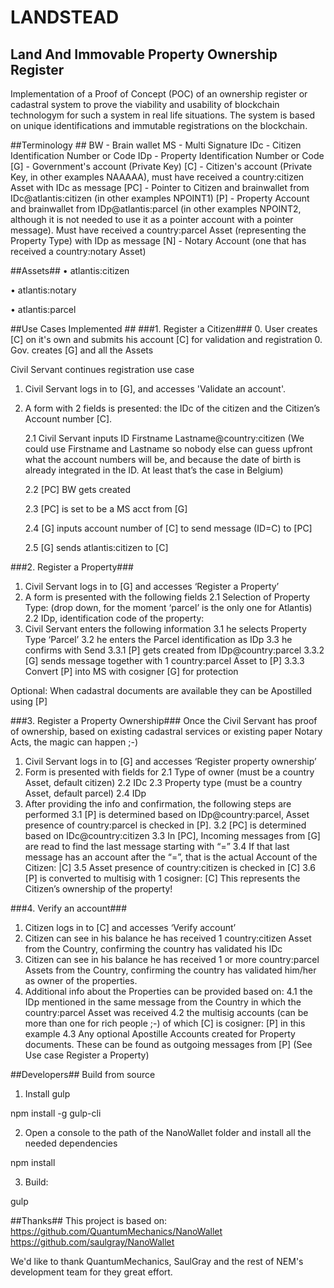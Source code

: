 # LANDSTEAD #
## Land And Immovable Property Ownership Register ##
Implementation of a Proof of Concept (POC) of an ownership register or cadastral system to prove the viability and usability of blockchain technologym for such a system in real life situations. The system is based on unique identifications and immutable registrations on the blockchain.

##Terminology ##
BW - Brain wallet
MS - Multi Signature
IDc - Citizen Identification Number or Code
IDp - Property Identification Number or Code
[G] - Government's account (Private Key)
[C] - Citizen's account (Private Key, in other examples NAAAAA), must have received a country:citizen Asset with IDc as message
[PC] - Pointer to Citizen and brainwallet from IDc@atlantis:citizen (in other examples NPOINT1)
[P] - Property Account and brainwallet from IDp@atlantis:parcel (in other examples NPOINT2, although it is not needed to use it as a pointer account with a pointer message). Must have received a country:parcel Asset (representing the Property Type) with IDp as message 
[N] - Notary Account (one that has received a country:notary Asset)

##Assets##
•  atlantis:citizen 

•  atlantis:notary

•  atlantis:parcel

##Use Cases Implemented ##
###1. Register a Citizen###
0. User creates [C] on it's own and submits his account [C] for validation and registration 
0. Gov. creates [G] and all the Assets

Civil Servant continues registration use case
1. Civil Servant logs in to [G], and accesses 'Validate an account'.

2. A form with 2 fields is presented: the IDc of the citizen and the Citizen’s Account number [C].

    2.1  Civil Servant inputs ID Firstname Lastname@country:citizen (We could use Firstname and Lastname so nobody else can guess upfront what the account numbers will be, and because the date of birth is already integrated in the ID. At least that’s the case in Belgium)  
    
    2.2 [PC] BW gets created
    
    2.3 [PC] is set to be a MS acct from [G] 
    
    2.4 [G] inputs account number of [C] to send message (ID=C) to [PC]
    
    2.5 [G] sends atlantis:citizen to [C]
    
###2. Register a Property###
1. Civil Servant logs in to [G] and accesses ‘Register a Property’
2. A form is presented with the following fields
  2.1 Selection of Property Type: (drop down, for the moment ‘parcel’ is the only one for Atlantis) 
  2.2 IDp, identification code of the property: 
3. Civil Servant enters the following information
  3.1 he selects Property Type ‘Parcel’
  3.2 he enters the Parcel identification as IDp
  3.3 he confirms with Send
    3.3.1 [P] gets created from IDp@country:parcel
    3.3.2 [G] sends message <IDp> together with 1 country:parcel Asset to [P]
    3.3.3 Convert [P] into MS with cosigner [G] for protection
    
Optional: When cadastral documents are available they can be Apostilled using [P] 

###3. Register a Property Ownership###
Once the Civil Servant has proof of ownership, based on existing cadastral services or existing paper Notary Acts, the magic can happen ;-)
1. Civil Servant logs in to [G] and accesses ‘Register property ownership’ 
2. Form is presented with fields for 
  2.1 Type of owner (must be a country Asset, default citizen) 
  2.2 IDc
  2.3 Property type (must be a country Asset, default parcel)
  2.4 IDp
3. After providing the info and confirmation, the following steps are performed
  3.1 [P] is determined based on IDp@country:parcel, Asset presence of country:parcel is checked in [P]. 
  3.2 [PC] is determined based on IDc@country:citizen
  3.3 In [PC], Incoming messages from [G] are read to find the last message starting with “<IDc>=” 
  3.4 If that last message has an account after the “=”, that is the actual Account of the Citizen: |C]
  3.5 Asset presence of country:citizen is checked in [C]
  3.6 [P] is converted to multisig with 1 cosigner: [C]
  This represents the Citizen’s ownership of the property! 

###4. Verify an account###
1. Citizen logs in to [C] and accesses ‘Verify account’
2. Citizen can see in his balance he has received 1 country:citizen Asset from the Country, confirming the country has validated his IDc
3. Citizen can see in his balance he has received 1 or more country:parcel Assets from the Country, confirming the country has validated him/her as owner of the properties.
4. Additional info about the Properties can be provided based on:
  4.1 the IDp mentioned in the same message from the Country in which the country:parcel Asset was received
  4.2 the multisig accounts (can be more than one for rich people ;-) of which [C] is cosigner: [P] in this example
  4.3 Any optional Apostille Accounts created for Property documents. These can be found as outgoing messages from [P] (See Use case Register a Property)


##Developers##
Build from source

1) Install gulp

npm install -g gulp-cli

2) Open a console to the path of the NanoWallet folder and install all the needed dependencies

npm install

3) Build:

gulp

##Thanks##
This project is based on:
https://github.com/QuantumMechanics/NanoWallet
https://github.com/saulgray/NanoWallet

We'd like to thank QuantumMechanics, SaulGray and the rest of NEM's development team for they great effort.
